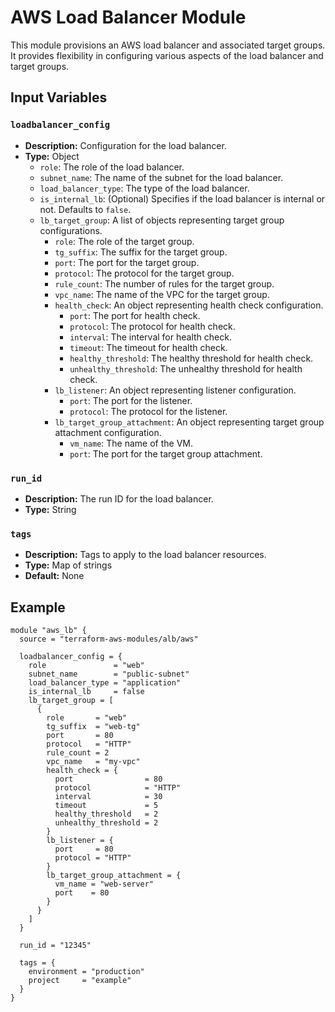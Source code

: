 # AWS Load Balancer Module

This module provisions an AWS load balancer and associated target groups. It provides flexibility in configuring various aspects of the load balancer and target groups.

## Input Variables

### `loadbalancer_config`

- **Description:** Configuration for the load balancer.
- **Type:** Object
  - `role`: The role of the load balancer.
  - `subnet_name`: The name of the subnet for the load balancer.
  - `load_balancer_type`: The type of the load balancer.
  - `is_internal_lb`: (Optional) Specifies if the load balancer is internal or not. Defaults to `false`.
  - `lb_target_group`: A list of objects representing target group configurations.
    - `role`: The role of the target group.
    - `tg_suffix`: The suffix for the target group.
    - `port`: The port for the target group.
    - `protocol`: The protocol for the target group.
    - `rule_count`: The number of rules for the target group.
    - `vpc_name`: The name of the VPC for the target group.
    - `health_check`: An object representing health check configuration.
      - `port`: The port for health check.
      - `protocol`: The protocol for health check.
      - `interval`: The interval for health check.
      - `timeout`: The timeout for health check.
      - `healthy_threshold`: The healthy threshold for health check.
      - `unhealthy_threshold`: The unhealthy threshold for health check.
    - `lb_listener`: An object representing listener configuration.
      - `port`: The port for the listener.
      - `protocol`: The protocol for the listener.
    - `lb_target_group_attachment`: An object representing target group attachment configuration.
      - `vm_name`: The name of the VM.
      - `port`: The port for the target group attachment.

### `run_id`

- **Description:** The run ID for the load balancer.
- **Type:** String

### `tags`

- **Description:** Tags to apply to the load balancer resources.
- **Type:** Map of strings
- **Default:** None

## Example

```hcl
module "aws_lb" {
  source = "terraform-aws-modules/alb/aws"

  loadbalancer_config = {
    role               = "web"
    subnet_name        = "public-subnet"
    load_balancer_type = "application"
    is_internal_lb     = false
    lb_target_group = [
      {
        role       = "web"
        tg_suffix  = "web-tg"
        port       = 80
        protocol   = "HTTP"
        rule_count = 2
        vpc_name   = "my-vpc"
        health_check = {
          port                = 80
          protocol            = "HTTP"
          interval            = 30
          timeout             = 5
          healthy_threshold   = 2
          unhealthy_threshold = 2
        }
        lb_listener = {
          port     = 80
          protocol = "HTTP"
        }
        lb_target_group_attachment = {
          vm_name = "web-server"
          port    = 80
        }
      }
    ]
  }

  run_id = "12345"

  tags = {
    environment = "production"
    project     = "example"
  }
}
